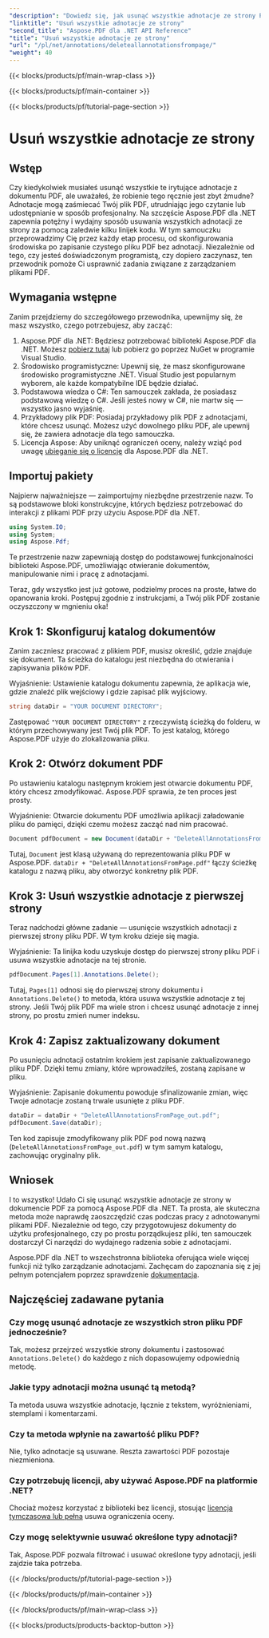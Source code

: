 ```yaml
---
"description": "Dowiedz się, jak usunąć wszystkie adnotacje ze strony PDF za pomocą Aspose.PDF dla .NET. Postępuj zgodnie z naszym przewodnikiem krok po kroku, aby skutecznie oczyścić pliki PDF."
"linktitle": "Usuń wszystkie adnotacje ze strony"
"second_title": "Aspose.PDF dla .NET API Reference"
"title": "Usuń wszystkie adnotacje ze strony"
"url": "/pl/net/annotations/deleteallannotationsfrompage/"
"weight": 40
---
```


{{< blocks/products/pf/main-wrap-class >}}

{{< blocks/products/pf/main-container >}}

{{< blocks/products/pf/tutorial-page-section >}}

# Usuń wszystkie adnotacje ze strony

## Wstęp
Czy kiedykolwiek musiałeś usunąć wszystkie te irytujące adnotacje z dokumentu PDF, ale uważałeś, że robienie tego ręcznie jest zbyt żmudne? Adnotacje mogą zaśmiecać Twój plik PDF, utrudniając jego czytanie lub udostępnianie w sposób profesjonalny. Na szczęście Aspose.PDF dla .NET zapewnia potężny i wydajny sposób usuwania wszystkich adnotacji ze strony za pomocą zaledwie kilku linijek kodu. W tym samouczku przeprowadzimy Cię przez każdy etap procesu, od skonfigurowania środowiska po zapisanie czystego pliku PDF bez adnotacji. Niezależnie od tego, czy jesteś doświadczonym programistą, czy dopiero zaczynasz, ten przewodnik pomoże Ci usprawnić zadania związane z zarządzaniem plikami PDF.

## Wymagania wstępne

Zanim przejdziemy do szczegółowego przewodnika, upewnijmy się, że masz wszystko, czego potrzebujesz, aby zacząć:

1. Aspose.PDF dla .NET: Będziesz potrzebować biblioteki Aspose.PDF dla .NET. Możesz [pobierz tutaj](https://releases.aspose.com/pdf/net/) lub pobierz go poprzez NuGet w programie Visual Studio.
2. Środowisko programistyczne: Upewnij się, że masz skonfigurowane środowisko programistyczne .NET. Visual Studio jest popularnym wyborem, ale każde kompatybilne IDE będzie działać.
3. Podstawowa wiedza o C#: Ten samouczek zakłada, że posiadasz podstawową wiedzę o C#. Jeśli jesteś nowy w C#, nie martw się — wszystko jasno wyjaśnię.
4. Przykładowy plik PDF: Posiadaj przykładowy plik PDF z adnotacjami, które chcesz usunąć. Możesz użyć dowolnego pliku PDF, ale upewnij się, że zawiera adnotacje dla tego samouczka.
5. Licencja Aspose: Aby uniknąć ograniczeń oceny, należy wziąć pod uwagę [ubieganie się o licencję](https://purchase.aspose.com/temporary-license/) dla Aspose.PDF dla .NET.

## Importuj pakiety

Najpierw najważniejsze — zaimportujmy niezbędne przestrzenie nazw. To są podstawowe bloki konstrukcyjne, których będziesz potrzebować do interakcji z plikami PDF przy użyciu Aspose.PDF dla .NET.

```csharp
using System.IO;
using System;
using Aspose.Pdf;
```

Te przestrzenie nazw zapewniają dostęp do podstawowej funkcjonalności biblioteki Aspose.PDF, umożliwiając otwieranie dokumentów, manipulowanie nimi i pracę z adnotacjami.

Teraz, gdy wszystko jest już gotowe, podzielmy proces na proste, łatwe do opanowania kroki. Postępuj zgodnie z instrukcjami, a Twój plik PDF zostanie oczyszczony w mgnieniu oka!

## Krok 1: Skonfiguruj katalog dokumentów

Zanim zaczniesz pracować z plikiem PDF, musisz określić, gdzie znajduje się dokument. Ta ścieżka do katalogu jest niezbędna do otwierania i zapisywania plików PDF.

Wyjaśnienie: Ustawienie katalogu dokumentu zapewnia, że aplikacja wie, gdzie znaleźć plik wejściowy i gdzie zapisać plik wyjściowy.

```csharp
string dataDir = "YOUR DOCUMENT DIRECTORY";
```

Zastępować `"YOUR DOCUMENT DIRECTORY"` z rzeczywistą ścieżką do folderu, w którym przechowywany jest Twój plik PDF. To jest katalog, którego Aspose.PDF użyje do zlokalizowania pliku.

## Krok 2: Otwórz dokument PDF

Po ustawieniu katalogu następnym krokiem jest otwarcie dokumentu PDF, który chcesz zmodyfikować. Aspose.PDF sprawia, że ten proces jest prosty.

Wyjaśnienie: Otwarcie dokumentu PDF umożliwia aplikacji załadowanie pliku do pamięci, dzięki czemu możesz zacząć nad nim pracować.

```csharp
Document pdfDocument = new Document(dataDir + "DeleteAllAnnotationsFromPage.pdf");
```

Tutaj, `Document` jest klasą używaną do reprezentowania pliku PDF w Aspose.PDF. `dataDir + "DeleteAllAnnotationsFromPage.pdf"` łączy ścieżkę katalogu z nazwą pliku, aby otworzyć konkretny plik PDF.

## Krok 3: Usuń wszystkie adnotacje z pierwszej strony

Teraz nadchodzi główne zadanie — usunięcie wszystkich adnotacji z pierwszej strony pliku PDF. W tym kroku dzieje się magia.

Wyjaśnienie: Ta linijka kodu uzyskuje dostęp do pierwszej strony pliku PDF i usuwa wszystkie adnotacje na tej stronie.

```csharp
pdfDocument.Pages[1].Annotations.Delete();
```

Tutaj, `Pages[1]` odnosi się do pierwszej strony dokumentu i `Annotations.Delete()` to metoda, która usuwa wszystkie adnotacje z tej strony. Jeśli Twój plik PDF ma wiele stron i chcesz usunąć adnotacje z innej strony, po prostu zmień numer indeksu.

## Krok 4: Zapisz zaktualizowany dokument

Po usunięciu adnotacji ostatnim krokiem jest zapisanie zaktualizowanego pliku PDF. Dzięki temu zmiany, które wprowadziłeś, zostaną zapisane w pliku.

Wyjaśnienie: Zapisanie dokumentu powoduje sfinalizowanie zmian, więc Twoje adnotacje zostaną trwale usunięte z pliku PDF.

```csharp
dataDir = dataDir + "DeleteAllAnnotationsFromPage_out.pdf";
pdfDocument.Save(dataDir);
```

Ten kod zapisuje zmodyfikowany plik PDF pod nową nazwą (`DeleteAllAnnotationsFromPage_out.pdf`) w tym samym katalogu, zachowując oryginalny plik.

## Wniosek

I to wszystko! Udało Ci się usunąć wszystkie adnotacje ze strony w dokumencie PDF za pomocą Aspose.PDF dla .NET. Ta prosta, ale skuteczna metoda może naprawdę zaoszczędzić czas podczas pracy z adnotowanymi plikami PDF. Niezależnie od tego, czy przygotowujesz dokumenty do użytku profesjonalnego, czy po prostu porządkujesz pliki, ten samouczek dostarczył Ci narzędzi do wydajnego radzenia sobie z adnotacjami.

Aspose.PDF dla .NET to wszechstronna biblioteka oferująca wiele więcej funkcji niż tylko zarządzanie adnotacjami. Zachęcam do zapoznania się z jej pełnym potencjałem poprzez sprawdzenie [dokumentacja](https://reference.aspose.com/pdf/net/).

## Najczęściej zadawane pytania

### Czy mogę usunąć adnotacje ze wszystkich stron pliku PDF jednocześnie?
Tak, możesz przejrzeć wszystkie strony dokumentu i zastosować `Annotations.Delete()` do każdego z nich dopasowujemy odpowiednią metodę.

### Jakie typy adnotacji można usunąć tą metodą?
Ta metoda usuwa wszystkie adnotacje, łącznie z tekstem, wyróżnieniami, stemplami i komentarzami.

### Czy ta metoda wpłynie na zawartość pliku PDF?
Nie, tylko adnotacje są usuwane. Reszta zawartości PDF pozostaje niezmieniona.

### Czy potrzebuję licencji, aby używać Aspose.PDF na platformie .NET?
Chociaż możesz korzystać z biblioteki bez licencji, stosując [licencja tymczasowa lub pełna](https://purchase.aspose.com/temporary-license/) usuwa ograniczenia oceny.

### Czy mogę selektywnie usuwać określone typy adnotacji?
Tak, Aspose.PDF pozwala filtrować i usuwać określone typy adnotacji, jeśli zajdzie taka potrzeba.

{{< /blocks/products/pf/tutorial-page-section >}}

{{< /blocks/products/pf/main-container >}}

{{< /blocks/products/pf/main-wrap-class >}}

{{< blocks/products/products-backtop-button >}}